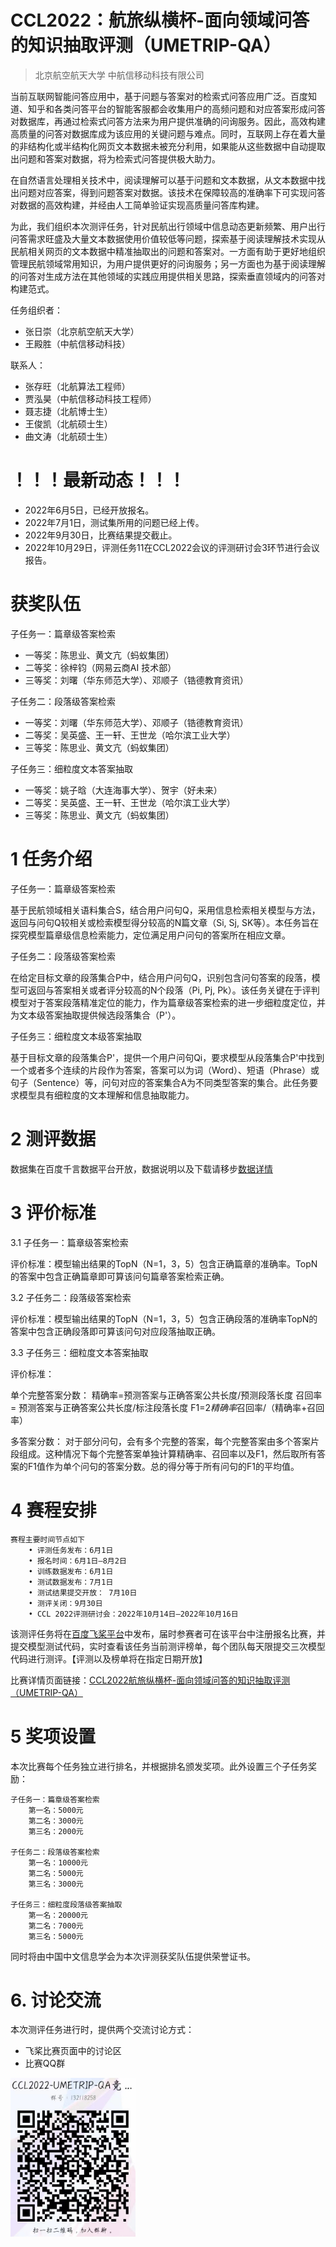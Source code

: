 # CCL2022：航旅纵横杯-面向领域问答的知识抽取评测（UMETRIP-QA）

> 北京航空航天大学
> 中航信移动科技有限公司

   当前互联网智能问答应用中，基于问题与答案对的检索式问答应用广泛。百度知道、知乎和各类问答平台的智能客服都会收集用户的高频问题和对应答案形成问答对数据库，再通过检索式问答方法来为用户提供准确的问询服务。因此，高效构建高质量的问答对数据库成为该应用的关键问题与难点。同时，互联网上存在着大量的非结构化或半结构化网页文本数据未被充分利用，如果能从这些数据中自动提取出问题和答案对数据，将为检索式问答提供极大助力。

   在自然语言处理相关技术中，阅读理解可以基于问题和文本数据，从文本数据中找出问题对应答案，得到问题答案对数据。该技术在保障较高的准确率下可实现问答对数据的高效构建，并经由人工简单验证实现高质量问答库构建。

   为此，我们组织本次测评任务，针对民航出行领域中信息动态更新频繁、用户出行问答需求旺盛及大量文本数据使用价值较低等问题，探索基于阅读理解技术实现从民航相关网页的文本数据中精准抽取出的问题和答案对。一方面有助于更好地组织管理民航领域常用知识，为用户提供更好的问询服务；另一方面也为基于阅读理解的问答对生成方法在其他领域的实践应用提供相关思路，探索垂直领域内的问答对构建范式。

任务组织者：

- 张日崇（北京航空航天大学）
- 王殿胜（中航信移动科技）

联系人：

- 张存旺（北航算法工程师）
- 贾泓昊（中航信移动科技工程师）
- 聂志捷（北航博士生）
- 王俊凯（北航硕士生）
- 曲文涛（北航硕士生）

# ！！！最新动态！！！
- 2022年6月5日，已经开放报名。
- 2022年7月1日，测试集所用的问题已经上传。
- 2022年9月30日，比赛结果提交截止。
- 2022年10月29日，评测任务11在CCL2022会议的评测研讨会3环节进行会议报告。

# 获奖队伍

子任务一：篇章级答案检索

- 一等奖：陈思业、黄文亢（蚂蚁集团）
- 二等奖：徐梓钧（网易云商AI 技术部）
- 三等奖：刘曙（华东师范大学）、邓顺子（锆德教育资讯）

子任务二：段落级答案检索

- 一等奖：刘曙（华东师范大学）、邓顺子（锆德教育资讯）
- 二等奖：吴英盛、王一轩、王世龙（哈尔滨工业大学）
- 三等奖：陈思业、黄文亢（蚂蚁集团）

子任务三：细粒度文本答案抽取

- 一等奖：姚子晗（大连海事大学）、贺宇（好未来）
- 二等奖：吴英盛、王一轩、王世龙（哈尔滨工业大学）
- 三等奖：陈思业、黄文亢（蚂蚁集团）

# 1 任务介绍

子任务一：篇章级答案检索

基于民航领域相关语料集合S，结合用户问句Q，采用信息检索相关模型与方法，返回与问句Q较相关或检索模型得分较高的N篇文章（Si, Sj, SK等）。本任务旨在探究模型篇章级信息检索能力，定位满足用户问句的答案所在相应文章。

子任务二：段落级答案检索

在给定目标文章的段落集合P中，结合用户问句Q，识别包含问句答案的段落，模型可返回与答案相关或者评分较高的N个段落（Pi, Pj, Pk）。该任务关键在于评判模型对于答案段落精准定位的能力，作为篇章级答案检索的进一步细粒度定位，并为文本级答案抽取提供候选段落集合（P'）。

子任务三：细粒度文本级答案抽取

基于目标文章的段落集合P'，提供一个用户问句Qi，要求模型从段落集合P'中找到一个或者多个连续的片段作为答案，答案可以为词（Word）、短语（Phrase）或句子（Sentence）等，问句对应的答案集合A为不同类型答案的集合。此任务要求模型具有细粒度的文本理解和信息抽取能力。

# 2 测评数据

数据集在百度千言数据平台开放，数据说明以及下载请移步[数据详情](https://aistudio.baidu.com/aistudio/datasetdetail/149933)

# 3 评价标准

3.1 子任务一：篇章级答案检索

评价标准：模型输出结果的TopN（N=1，3，5）包含正确篇章的准确率。TopN的答案中包含正确篇章即可算该问句篇章答案检索正确。

3.2 子任务二：段落级答案检索

评价标准：模型输出结果的TopN（N=1，3，5）包含正确段落的准确率TopN的答案中包含正确段落即可算该问句对应段落抽取正确。

3.3 子任务三：细粒度文本答案抽取

评价标准：

单个完整答案分数：
	精确率=预测答案与正确答案公共长度/预测段落长度
	召回率= 预测答案与正确答案公共长度/标注段落长度
	F1=2*精确率*召回率/（精确率+召回率）

多答案分数：
	对于部分问句，会有多个完整的答案，每个完整答案由多个答案片段组成。这种情况下每个完整答案单独计算精确率、召回率以及F1，然后取所有答案的F1值作为单个问句的答案分数。总的得分等于所有问句的F1的平均值。

# 4 赛程安排

    赛程主要时间节点如下
		• 评测任务发布：6月1日
		• 报名时间：6月1日—8月2日
		• 训练数据发布：6月1日
		• 测试数据发布：7月1日
		• 测试结果提交开放： 7月10日
		• 测评关闭：9月30日
		• CCL 2022评测研讨会：2022年10月14日—2022年10月16日

该测评任务将在[百度飞桨平台](https://aistudio.baidu.com/)中发布，届时参赛者可在该平台中注册报名比赛，并提交模型测试代码，实时查看该任务当前测评榜单，每个团队每天限提交三次模型代码进行测评。【评测以及榜单将在指定日期开放】

比赛详情页面链接：[CCL2022航旅纵横杯-面向领域问答的知识抽取评测（UMETRIP-QA）](https://aistudio.baidu.com/aistudio/competition/detail/313/0/introduction)

# 5 奖项设置

本次比赛每个任务独立进行排名，并根据排名颁发奖项。此外设置三个子任务奖励：

    子任务一：篇章级答案检索
		第一名：5000元
		第二名：3000元
		第三名：2000元

    子任务二：段落级答案检索
		第一名：10000元
		第二名：5000元
		第三名：3000元

    子任务三：细粒度段落级答案抽取
		第一名：20000元
		第二名：7000元
		第三名：5000元

同时将由中国中文信息学会为本次评测获奖队伍提供荣誉证书。

# 6. 讨论交流

本次测评任务进行时，提供两个交流讨论方式：

- 飞桨比赛页面中的讨论区
- 比赛QQ群

<div align=left><img src="./image/README/CCL2022比赛交流群.jpg" alt="img" width=200" /></div>
